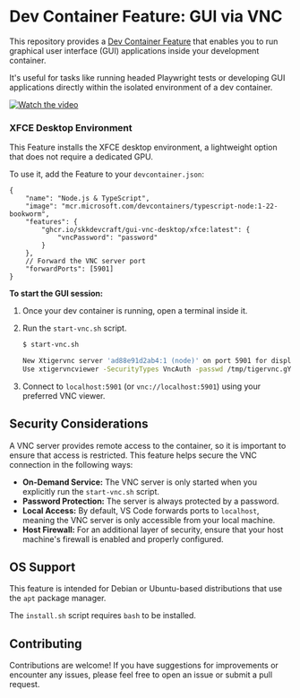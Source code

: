 # Dev Container Feature: GUI via VNC

This repository provides a [Dev Container Feature](https://containers.dev/implementors/features/) that enables you to run graphical user interface (GUI) applications inside your development container.

It's useful for tasks like running headed Playwright tests or developing GUI applications directly within the isolated environment of a dev container.

[![Watch the video](https://img.youtube.com/vi/YNFJA4rjPhw/maxresdefault.jpg)](https://youtu.be/YNFJA4rjPhw)

### XFCE Desktop Environment

This Feature installs the XFCE desktop environment, a lightweight option that does not require a dedicated GPU.

To use it, add the Feature to your `devcontainer.json`:

```jsonc
{
    "name": "Node.js & TypeScript",
    "image": "mcr.microsoft.com/devcontainers/typescript-node:1-22-bookworm",
    "features": {
        "ghcr.io/skkdevcraft/gui-vnc-desktop/xfce:latest": {
            "vncPassword": "password"
        }
    },
    // Forward the VNC server port
    "forwardPorts": [5901]
}
```

**To start the GUI session:**

1.  Once your dev container is running, open a terminal inside it.
2.  Run the `start-vnc.sh` script.

    ```bash
    $ start-vnc.sh

    New Xtigervnc server 'ad88e91d2ab4:1 (node)' on port 5901 for display :1.
    Use xtigervncviewer -SecurityTypes VncAuth -passwd /tmp/tigervnc.gYIYWn/passwd :1 to connect to the VNC server.
    ```
3.  Connect to `localhost:5901` (or `vnc://localhost:5901`) using your preferred VNC viewer.

## Security Considerations

A VNC server provides remote access to the container, so it is important to ensure that access is restricted. This feature helps secure the VNC connection in the following ways:

- **On-Demand Service:** The VNC server is only started when you explicitly run the `start-vnc.sh` script.
- **Password Protection:** The server is always protected by a password.
- **Local Access:** By default, VS Code forwards ports to `localhost`, meaning the VNC server is only accessible from your local machine.
- **Host Firewall:** For an additional layer of security, ensure that your host machine's firewall is enabled and properly configured.

## OS Support

This feature is intended for Debian or Ubuntu-based distributions that use the `apt` package manager.

The `install.sh` script requires `bash` to be installed.

## Contributing

Contributions are welcome! If you have suggestions for improvements or encounter any issues, please feel free to open an issue or submit a pull request.


